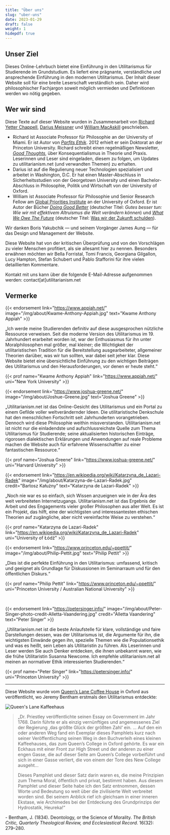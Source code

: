 ```yaml
---
title: "Über uns"
slug: "uber-uns"
date: 2023-01-29
draft: false
weight: 1
hidepdf: true
---
```


## Unser Ziel

Dieses Online-Lehrbuch bietet eine Einführung in den Utilitarismus für Studierende im Grundstudium. Es liefert eine prägnante, verständliche und ansprechende Einführung in den modernen Utilitarismus. Der Inhalt dieser Website soll für eine breite Leserschaft verständlich sein. Daher wird philosophischer Fachjargon soweit möglich vermieden und Definitionen werden wo nötig gegeben.

## Wer wir sind

Diese Texte auf dieser Website wurden in Zusammenarbeit von [Richard Yetter Chappell](http://yetterchappell.net/Richard/), [Darius Meissner](https://www.linkedin.com/in/darius-meissner/) und [William MacAskill](http://www.williammacaskill.com/) geschrieben.

- Richard ist Associate Professor für Philosophie an der University of Miami. Er ist Autor von _[Parfits Ethik](https://doi.org/10.1017/9781108582377)_. 2012 erhielt er sein Doktorat an der Princeton University. Richard schreibt einen regelmäßigen Newsletter, _[Good Thoughts](https://rychappell.substack.com/)_, über Konsequentialismus in Theorie und Praxis. Leserinnen und Leser sind eingeladen, diesem zu folgen, um Updates zu utilitarianism.net (und verwandten Themen) zu erhalten.
- Darius ist auf die Regulierung neuer Technologien spezialisiert und arbeitet in Washington, D.C. Er hat einen Master-Abschluss in Sicherheitsstudien von der Georgetown University und einen Bachelor-Abschluss in Philosophie, Politik und Wirtschaft von der University of Oxford.
- William ist Associate Professor für Philosophie und Senior Research Fellow am [Global Priorities Institute](https://globalprioritiesinstitute.org/) an der University of Oxford. Er ist Autor der Bücher _[Doing Good Better](http://www.williammacaskill.com/book)_ (deutscher Titel: _Gutes besser tun: Wie wir mit effektivem Altruismus die Welt verändern können_) und _[What We Owe The Future](https://whatweowethefuture.com/)_ (deutscher Titel: [Was wir der Zukunft schulden](https://www.penguin.de/Buch/Was-wir-der-Zukunft-schulden/William-MacAskill/Siedler/e616596.rhd)).

Wir danken Boris Yakubchik — und seinem Vorgänger James Aung — für das Design und Management der Website.

Diese Website hat von der kritischen Überprüfung und von den Vorschlägen zu vieler Menschen profitiert, als sie allesamt hier zu nennen. Besonders erwähnen möchten wir Bella Forristal, Tomi Francis, Georgiana Gilgallon, Lucy Hampton, Stefan Schubert und Pablo Stafforini für ihre vielen detaillierten Kommentare.

Kontakt mit uns kann über die folgende E-Mail-Adresse aufgenommen werden: contact[at]utilitarianism.net

## Vermerke

{{< endorsement
     link="https://www.appiah.net/" image="/img/about/Kwame-Anthony-Appiah.jpg" text="Kwame Anthony Appiah" >}}

„Ich werde meine Studierenden definitiv auf diese ausgesprochen nützliche Ressource verweisen. Seit die moderne Version des Utilitarismus im 19. Jahrhundert erarbeitet worden ist, war der Enthusiasmus für ihn unter Moralphilosophen mal größer, mal kleiner; die Wichtigkeit der utilitaristischen Tradition für die Bereitstellung ausgearbeiteter, allgemeiner Theorien darüber, was wir tun sollten, war dabei seit jeher klar. Diese Website bietet eine übersichtliche Einführung zu den wichtigen Beiträgen des Utilitarismus und den Herausforderungen, vor denen er heute steht.“

{{< prof
     name="Kwame Anthony Appiah" link="https://www.appiah.net/" uni="New York University" >}}

{{< endorsement
     link="https://www.joshua-greene.net/" image="/img/about/Joshue-Greene.jpg" text="Joshua Greene" >}}

„Utilitarianism.net ist das Online-Gesicht des Utilitarismus und ein Portal zu einem Gefilde voller weltverändernder Ideen. Die utilitaristische Denkschule hat den menschlichen Fortschritt seit Jahrhunderten vorangetrieben. Dennoch wird diese Philosophie weithin missverstanden. Utilitarianism.net ist nicht nur die einladendste und aufschlussreichste Quelle zum Thema Utilitarismus für Studierende; seine aktualisierten historischen Einträge, rigorosen dialektischen Erklärungen und Anwendungen auf reale Probleme machen die Website auch für erfahrene Wissenschaftler zu einer fantastischen Ressource.“

{{< prof
     name="Joshua Greene" link="https://www.joshua-greene.net/" uni="Harvard University" >}}

{{< endorsement
     link="https://en.wikipedia.org/wiki/Katarzyna_de_Lazari-Radek" image="/img/about/Katarzyna-de-Lazari-Radek.jpg" credit="Bartosz Kałużny" text="Katarzyna de Lazari-Radek" >}}

„Noch nie war es so einfach, sich Wissen anzueignen wie in der Ära des weit verbreiteten Internetzugangs. Utilitarianism.net ist das Ergebnis der Arbeit und des Engagements vieler großer Philosophen aus aller Welt. Es ist ein Projekt, das hilft, eine der wichtigsten und interessantesten ethischen Theorien auf zugängliche, aber nicht vereinfachte Weise zu verstehen.“

{{< prof
     name="Katarzyna de Lazari-Radek" link="https://en.wikipedia.org/wiki/Katarzyna_de_Lazari-Radek" uni="University of Łódź" >}}

{{< endorsement
     link="https://www.princeton.edu/~ppettit/" image="/img/about/Philip-Pettit.jpg" text="Philip Pettit" >}}

„Dies ist die perfekte Einführung in den Utilitarismus: umfassend, kritisch und geeignet als Grundlage für Diskussionen im Seminarraum und für den öffentlichen Diskurs.“

{{< prof
     name="Philip Pettit" link="https://www.princeton.edu/~ppettit/" uni="Princeton University / Australian National University" >}}

<br>

{{< endorsement
     link="https://petersinger.info/" image="/img/about/Peter-Singer-photo-credit-Alletta-Vaandering.jpg" credit="Alletta Vaandering" text="Peter Singer" >}}

„Utilitarianism.net ist die beste Anlaufstelle für klare, vollständige und faire Darstellungen dessen, was der Utilitarismus ist, die Argumente für ihn, die wichtigsten Einwände gegen ihn, spezielle Themen wie die Populationsethik und was es heißt, sein Leben als Utilitaristin zu führen. Als Leserinnen und Leser werden Sie auch Denker entdecken, die ihnen unbekannt waren, wie die frühe Utilitaristin Susanna Newcome. Ich empfehle utilitarianism.net all meinen an normativer Ethik interessierten Studierenden.“

{{< prof
     name="Peter Singer" link="https://petersinger.info/" uni="Princeton University" >}}

---

Diese Website wurde vom [Queen’s Lane Coffee House](http://www.qlcoffeehouse.com/) in Oxford aus veröffentlicht, wo Jeremy Bentham erstmals den Utilitarismus entdeckte:

![Queen's Lane Kaffeehaus](/img/about/Queens-Lane-Coffee-House.jpg "Queen's Lane Coffee House")

<div class="coffee-house">

> „Dr. Priestley veröffentlichte seinen Essay on Government im Jahr 1768. Darin führte er als einzig vernünftiges und angemessenes Ziel der Regierung ,das größte Glück der größten Zahl‘ ein. ... Auf den ein oder anderen Weg fand ein Exemplar dieses Pamphlets kurz nach seiner Veröffentlichung seinen Weg in den Buchverleih eines kleinen Kaffeehauses, das zum Queen’s College in Oxford gehörte. Es war ein Eckhaus mit einer Front zur High Street und der anderen zu einer engen Gasse, die auf dieser Seite am Queen’s College vorbeiführt und sich in einer Gasse verliert, die von einem der Tore des New College ausgeht...
>
> Dieses Pamphlet und dieser Satz darin waren es, die meine Prinzipien zum Thema Moral, öffentlich und privat, bestimmt haben. Aus diesem Pamphlet und dieser Seite habe ich den Satz entnommen, dessen Worte und Bedeutung so weit über die zivilisierte Welt verbreitet worden sind. Bei seinem Anblick rief ich gleichsam in einer inneren Ekstase, wie Archimedes bei der Entdeckung des Grundprinzips der Hydrostatik, Heureka!“

\- Bentham, J. (1834). Deontology, or the Science of Morality. _The British Critic, Quarterly Theological Review, and Ecclesiastical Record_. 16(32): 279–280.

</div>
